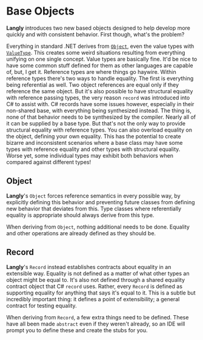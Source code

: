 ﻿# Base Objects

**Langly** introduces two new based objects designed to help develop more quickly and with consistent behavior. First though, what's the problem?

Everything in standard .NET derives from [`Object`](https://docs.microsoft.com/en-us/dotnet/api/system.object), even the value types with [`ValueType`](https://docs.microsoft.com/en-us/dotnet/api/system.valuetype). This creates some weird situations resulting from everything unifying on one single concept. Value types are basically fine. It'd be nice to have some common stuff defined for them as other languages are capable of, but, I get it. Reference types are where things go haywire. Within reference types there's two ways to handle equality. The first is everything being referential as well. Two object references are equal only if they reference the same object. But it's also possible to have structural equality with reference passing types, the very reason `record` was introduced into C# to assist with. C# records have some issues however, especially in their non-shared base, with everything being synthesized instead. The thing is, none of that behavior needs to be synthesized by the compiler. Nearly all of it can be supplied by a base type. But that's not the only way to provide structural equality with reference types. You can also overload equality on the object, defining your own equality. This has the potential to create bizarre and inconsistent scenarios where a base class may have some types with reference equality and other types with structural equality. Worse yet, some individual types may exhibit both behaviors when compared against different types!

## Object

**Langly**'s `Object` forces reference semantics in every possible way, by explicitly defining this behavior and preventing future classes from defining new behavior that deviates from this. Type classes where referentially equality is appropriate should always derive from this type.

When deriving from `Object`, nothing additional needs to be done. Equality and other operations are already defined as they should be.

## Record

**Langly**'s `Record` instead establishes contracts about equality in an extensible way. Equality is not defined as a matter of what other types an object might be equal to. It's also not defined through a shared equality contract object that C# `record` uses. Rather, every `Record` is defined as supporting equality for anything that says it's equal to it. This is a subtle but incredibly important thing: it defines a point of extensibility; a general contract for testing equality.

When deriving from `Record`, a few extra things need to be defined. These have all been made `abstract` even if they weren't already, so an IDE will prompt you to define these and create the stubs for you.